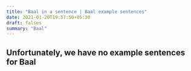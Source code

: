 ```yaml
---
title: "Baal in a sentence | Baal example sentences"
date: 2021-01-20T19:57:50+05:30
draft: falses
summary: "Baal"
---
```

## Unfortunately, we have no example sentences for Baal                 
